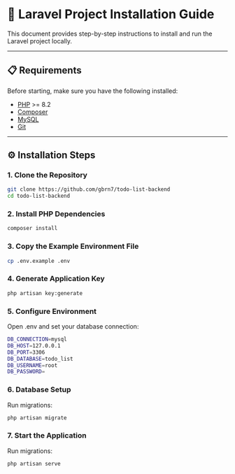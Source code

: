 # 🚀 Laravel Project Installation Guide

This document provides step-by-step instructions to install and run the Laravel project locally.

---

## 📋 Requirements

Before starting, make sure you have the following installed:

-   [PHP](https://www.php.net/) >= 8.2
-   [Composer](https://getcomposer.org/)
-   [MySQL](https://www.mysql.com/)
-   [Git](https://git-scm.com/)

---

## ⚙️ Installation Steps

### 1. Clone the Repository

```bash
git clone https://github.com/gbrn7/todo-list-backend
cd todo-list-backend
```

### 2. Install PHP Dependencies

```bash
composer install
```

### 3. Copy the Example Environment File

```bash
cp .env.example .env
```

### 4. Generate Application Key

```bash
php artisan key:generate
```

### 5. Configure Environment

Open .env and set your database connection:

```bash
DB_CONNECTION=mysql
DB_HOST=127.0.0.1
DB_PORT=3306
DB_DATABASE=todo_list
DB_USERNAME=root
DB_PASSWORD=
```

### 6. Database Setup

Run migrations:

```bash
php artisan migrate
```

### 7. Start the Application

Run migrations:

```bash
php artisan serve
```

